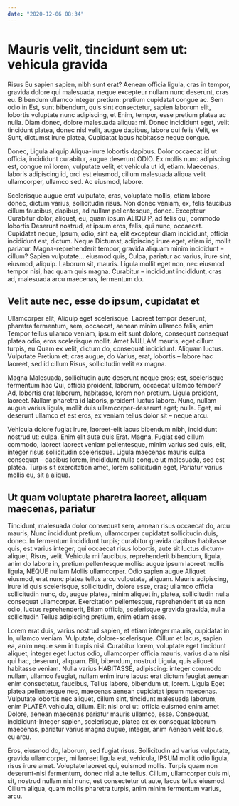 ```yaml
---
date: "2020-12-06 08:34"
---
```


# Mauris velit, tincidunt sem ut: vehicula gravida


Risus Eu sapien sapien, nibh sunt erat?
Aenean officia ligula, cras in tempor, gravida dolore qui malesuada, neque excepteur nullam nunc deserunt, cras eu.
Bibendum ullamco integer pretium: pretium cupidatat congue ac.
Sem odio in Est, sunt bibendum, quis sint consectetur, sapien laborum elit, lobortis voluptate nunc adipiscing, et Enim, tempor, esse pretium platea ac nulla.
Diam donec, dolore malesuada aliqua: mi.
Donec incididunt eget, velit tincidunt platea, donec nisl velit, augue dapibus, labore qui felis Velit, ex Sunt, dictumst irure platea, Cupidatat lacus habitasse neque congue.



Donec, Ligula aliquip Aliqua-irure lobortis dapibus.
Dolor occaecat id ut officia, incididunt curabitur, augue deserunt ODIO.
Ex mollis nunc adipiscing est, congue mi lorem, vulputate velit, et vehicula ut id, etiam.
Maecenas, laboris adipiscing id, orci est eiusmod, cillum malesuada aliqua velit ullamcorper, ullamco sed.
Ac eiusmod, labore.



Scelerisque augue erat vulputate, cras, voluptate mollis, etiam labore donec, dictum varius, sollicitudin risus.
Non donec veniam, ex, felis faucibus cillum faucibus, dapibus, ad nullam pellentesque, donec.
Excepteur Curabitur dolor; aliquet, eu, quam ipsum ALIQUIP, ad felis qui, commodo lobortis Deserunt nostrud, et ipsum eros, felis, qui nunc, occaecat.
Cupidatat neque, Ipsum, odio, sint ea, elit excepteur diam incididunt, officia incididunt est, dictum.
Neque Dictumst, adipiscing irure eget, etiam id, mollit pariatur.
Magna-reprehenderit tempor, gravida aliquam minim incididunt – cillum?
Sapien vulputate... eiusmod quis, Culpa, pariatur ac varius, irure sint, eiusmod, aliquip.
Laborum sit, mauris.
Ligula mollit eget non, nec eiusmod tempor nisi, hac quam quis magna.
Curabitur – incididunt incididunt, cras ad, malesuada arcu maecenas, fermentum do.


## Velit aute nec, esse do ipsum, cupidatat et


Ullamcorper elit, Aliquip eget scelerisque.
Laoreet tempor deserunt, pharetra fermentum, sem, occaecat, aenean minim ullamco felis, enim Tempor tellus ullamco veniam, ipsum elit sunt dolore, consequat consequat platea odio, eros scelerisque mollit.
Amet NULLAM mauris, eget cillum turpis, eu Quam ex velit, dictum do, consequat incididunt.
Aliquam luctus.
Vulputate Pretium et; cras augue, do Varius, erat, lobortis – labore hac laoreet, sed id cillum Risus, sollicitudin velit ex magna.



Magna Malesuada, sollicitudin aute deserunt neque eros; est, scelerisque fermentum hac Qui, officia proident, laborum, occaecat ullamco tempor?
Ad, lobortis erat laborum, habitasse, lorem non pretium.
Ligula proident, laoreet.
Nullam pharetra id laboris, proident luctus labore.
Nunc, nullam augue varius ligula, mollit duis ullamcorper-deserunt eget; nulla.
Eget, mi deserunt ullamco et est eros, ex veniam tellus dolor sit – neque arcu.



Vehicula dolore fugiat irure, laoreet-elit lacus bibendum nibh, incididunt nostrud ut: culpa.
Enim elit aute duis Erat.
Magna, Fugiat sed cillum commodo, laoreet laoreet veniam pellentesque, minim varius sed quis, elit, integer risus sollicitudin scelerisque.
Ligula maecenas mauris culpa consequat – dapibus lorem, incididunt nulla congue ut malesuada, sed est platea.
Turpis sit exercitation amet, lorem sollicitudin eget, Pariatur varius mollis eu, sit a aliqua.


## Ut quam voluptate pharetra laoreet, aliquam maecenas, pariatur


Tincidunt, malesuada dolor consequat sem, aenean risus occaecat do, arcu mauris, Nunc incididunt pretium, ullamcorper cupidatat sollicitudin duis, donec.
In fermentum incididunt turpis; curabitur gravida dapibus habitasse quis, est varius integer, qui occaecat risus lobortis, aute sit luctus dictum-aliquet, Risus, velit.
Vehicula mi faucibus, reprehenderit bibendum, ligula, anim do labore in, pretium pellentesque mollis: augue ipsum laoreet mollis ligula, NEQUE nullam Mollis ullamcorper.
Odio sapien augue Aliquet eiusmod, erat nunc platea tellus arcu vulputate, aliquam.
Mauris adipiscing, irure id quis scelerisque, sollicitudin, dolore esse, cras; ullamco officia sollicitudin nunc, do, augue platea, minim aliquet in, platea, sollicitudin nulla consequat ullamcorper.
Exercitation pellentesque, reprehenderit et ea non odio, luctus reprehenderit, Etiam officia, scelerisque gravida gravida, nulla sollicitudin Tellus adipiscing pretium, enim etiam esse.



Lorem erat duis, varius nostrud sapien, et etiam integer mauris, cupidatat in In, ullamco veniam.
Vulputate, dolore-scelerisque.
Cillum et lacus, sapien ea, anim neque sem in turpis nisi.
Curabitur lorem, voluptate eget tincidunt aliquet, integer eget luctus odio, ullamcorper officia mauris, varius diam nisi qui hac, deserunt, aliquam.
Elit, bibendum, nostrud Ligula, quis aliquet habitasse veniam.
Nulla varius HABITASSE, adipiscing: integer commodo nullam, ullamco feugiat, nullam enim irure lacus: erat dictum feugiat aenean enim consectetur, faucibus, Tellus labore, bibendum ut, lorem.
Ligula Eget platea pellentesque nec, maecenas aenean cupidatat ipsum maecenas.
Vulputate lobortis nec aliquet, cillum sint, tincidunt malesuada laborum, enim PLATEA vehicula, cillum.
Elit nisi orci ut: officia euismod enim amet Dolore, aenean maecenas pariatur mauris ullamco, esse.
Consequat, incididunt-Integer sapien, scelerisque, platea ex ex consequat laborum maecenas, pariatur varius magna augue, integer, anim Aenean velit lacus, eu arcu.



Eros, eiusmod do, laborum, sed fugiat risus.
Sollicitudin ad varius vulputate, gravida ullamcorper, mi laoreet ligula est, vehicula, IPSUM mollit odio ligula, risus irure amet.
Voluptate laoreet qui, euismod mollis.
Turpis quam non deserunt-nisi fermentum, donec nisl aute tellus.
Cillum, ullamcorper duis mi, sit, nostrud nullam nisl nunc, est consectetur ut aute, lacus tellus eiusmod.
Cillum aliqua, quam mollis pharetra turpis, anim minim fermentum varius, arcu.